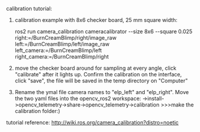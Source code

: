 calibration tutorial:

1. calibration example with 8x6 checker board, 25 mm square width:
   
	ros2 run camera_calibration cameracalibrator --size 8x6 --square 0.025 right:=/BurnCreamBlimp/right/image_raw left:=/BurnCreamBlimp/left/image_raw left_camera:=/BurnCreamBlimp/left right_camera:=/BurnCreamBlimp/right

3. move the checker board around for sampling at every angle, click "calibrate" after it lights up. Confirm the calibration on the interface, click "save", the file will be saved in the temp directory on "Computer"

4. Rename the ymal file camera names to "elp_left" and "elp_right". Move the two yaml files into the opencv_ros2 workspace:
    ->install->opencv_telemetry->share->opencv_telemetry->calibration   >>>make the calibration folder:) 



tutorial reference: http://wiki.ros.org/camera_calibration?distro=noetic
